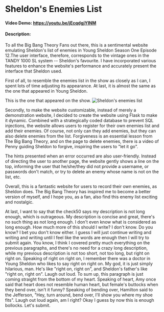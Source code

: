 # Sheldon's Enemies List
#### Video Demo:  https://youtu.be/jEcqdgjYINM

#### Description:

To all the Big Bang Theory Fans out there, this is a sentimental website emulating Sheldon's list
of enemies in Young Sheldon Season One Episode 12.The user interface, therefore, corresponds to
the vintage ones in the TANDY 1000 SL system -- Sheldon's favourite. I have incorporated various
features to enhance the website's performance and accurately present the interface that Sheldon
used.

First of all, to resemble the enemies list in the show as closely as I can, I spent lots of time
adjusting its appearance. At last, it is almost the same as the one that appeared in Young
Sheldon.

This is the one that appeared on the show.
![Sheldon's enemies list](https://ibb.co/xCzxNZL)

Secondly, to make the website customizable, instead of merely a demonstration website, I decided
to create the website using Flask to make it dynamic. Combined with a strategically coded database
to prevent SQL injections, the website allows users to register for their own enemies list and add
their enemies. Of course, not only can they add enemies, but they can also delete enemies from the
list. Forgiveness is an essential lesson from The Big Bang Theory, and on the page to delete
enemies, there is a video of Penny guiding Sheldon to forgive, inspiring the users to "let it go".

The hints presented when an error occurred are also user-friendly. Instead of directing the user to
another page, the website gently shows a line on the top, informing the user that he/she/they did
not provide a username, or passwords don't match, or try to delete an enemy whose name is not on the
list, etc.

Overall, this is a fantastic website for users to record their own enemies, as Sheldon does. The Big
Bang Theory has inspired me to become a better version of myself, and I hope you, as a fan, also find
this enemy list exciting and nostalgic.

At last, I want to say that the check50 says my description is not long enough, which is outrageous.
My description is concise and great, there's no such thing as not long enough. I don't even know
what is considered as long enough. How much more of this should I write? I don't know. Do you know?
I bet you don't know either. I guess I will just continue writing and writing and writing until I feel
like the words are enough then I will try to submit again. You know, I think I covered pretty much
everything on the previous paragraphs, and there's no need for a crazy long description, while
my previous description is not too short, not too long, but right on right on. Speaking of right on
right on, I remember there was a doctor in Young Sheldon who likes to say right on right on. My god,
it is just simply hilarious, man. He's like "right on, right on", and Sheldon's father's like "right
on, right on". Laugh out loud. To sum up, this paragraph is just coming straight from the bottom
of my heart. Speaking of heart, Amy once said that heart does not resemble human heart, but female's
buttocks when they bend over, isn't it funny? Speaking of bending over, Hamilton said to the Jefferson,
"Hey, turn around, bend over, I'll show you where my shoe fits". Laugh out loud again, am I right? Okay
I guess by now this is enough bollocks. Let's submit.
